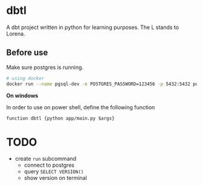 # dbtl
A dbt project written in python for learning purposes. The L stands to Lorena.

## Before use

Make sure postgres is running.

```sh
# using docker
docker run --name pgsql-dev -e POSTGRES_PASSWORD=123456 -p 5432:5432 postgres:15
```

**On windows**

In order to use on power shell, define the following function

```
function dbtl {python app/main.py $args}
```

# TODO

- create `run` subcommand
    - connect to postgres
    - query `SELECT VERSION()`
    - show version on terminal